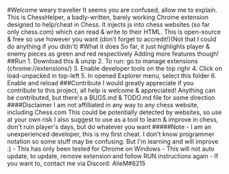 #Welcome weary traveller
    It seems you are confused, allow me to explain. This is ChessHelper, a badly-written, barely working Chrome extension designed to help/cheat in Chess. It injects js into chess websites (so far only chess.com) which can read & write to their HTML. This is open-source & free so use however you want (don't forget to accredit!)(Not that I could do anything if you didn't)
#What it does
    So far, it just highlights player & enemy pieces as green and red respectively
    Adding more features though!
##Run 
    1. Download this & unzip
    2. To run: go to manage extensions (chrome://extensions/)
    3. Enable developer tools on the top righr
    4. Click on load-unpacked in top-left
    5. In opened Explorer menu, select this folder
    6. Enable and reload
###Contribute
    I would greatly appreciate if you contribute to this project, all help is welcome & appreciated! Anything can be contributed, but there's a BUGS.md & TODO.md file for some direction
####Disclaimer
    I am not affilliated in any way to any chess website, including Chess.com
    This could be potentially detected by websites, so use at your own risk
    I also suggest to use as a tool to learn & improve in chess, don't ruin player's days, but do whatever you want
#####Note
    - I am an unexperienced developer, this is my first cheat.
        I don't know programmer notation so some stuff may be confusing.
        But I'm learning and will improve :)
    - This has only been tested for Chrome on Windows
    - This will not auto update, to update, remove extension and follow RUN instructions again
    - If you want to, contact me via Discord: AlieM#6215